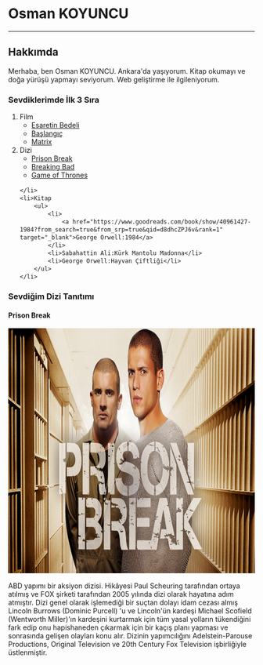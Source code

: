 <!-- Yazan kişinin ad ve soyadı başlangıç -->
<h1>Osman KOYUNCU</h1>
<hr>
<!-- Yazan kişinin ad ve soyadı son -->
<!-- Yazan kişi hakkında bilgiler başlagıç -->
<h2>Hakkımda</h2>
<p>Merhaba, ben Osman KOYUNCU. Ankara'da yaşıyorum. Kitap okumayı ve doğa yürüşü yapmayı seviyorum. Web geliştirme ile ilgileniyorum. </p>
<!-- Yazan kişi hakkında bilgiler son -->
<!-- İlgi alanları başlangıç -->
<div>
<h3>Sevdiklerimde İlk 3 Sıra</h3>
<ol>
    <li>Film
        <ul>
            <li>
                <a href="https://www.imdb.com/title/tt0111161/?pf_rd_m=A2FGELUUNOQJNL&pf_rd_p=1a264172-ae11-42e4-8ef7-7fed1973bb8f&pf_rd_r=G4BTENMBQGFK8ZGT5MDE&pf_rd_s=center-1&pf_rd_t=15506&pf_rd_i=top&ref_=chttp_tt_1" target="_blank">Esaretin Bedeli</a>
            </li>
            <li>
                <a href="https://www.imdb.com/title/tt1375666/?pf_rd_m=A2FGELUUNOQJNL&pf_rd_p=1a264172-ae11-42e4-8ef7-7fed1973bb8f&pf_rd_r=G4BTENMBQGFK8ZGT5MDE&pf_rd_s=center-1&pf_rd_t=15506&pf_rd_i=top&ref_=chttp_tt_13" target="_blank">Başlangıç</a>
            </li>
            <li>
                <a href="https://www.imdb.com/title/tt0133093/?pf_rd_m=A2FGELUUNOQJNL&pf_rd_p=1a264172-ae11-42e4-8ef7-7fed1973bb8f&pf_rd_r=G4BTENMBQGFK8ZGT5MDE&pf_rd_s=center-1&pf_rd_t=15506&pf_rd_i=top&ref_=chttp_tt_16" target="_blank">Matrix</a>
            </li>
        </ul>
    </li>
    <li>Dizi
        <ul>
            <li>
                <a href="https://www.imdb.com/title/tt0455275/?ref_=fn_al_tt_1" target="_blank">Prison Break</a>
            </li>
            <li>
                <a href="https://www.imdb.com/title/tt0903747/?pf_rd_m=A2FGELUUNOQJNL&pf_rd_p=12230b0e-0e00-43ed-9e59-8d5353703cce&pf_rd_r=XRNA0GWRH4A6EZSQM83P&pf_rd_s=center-1&pf_rd_t=15506&pf_rd_i=toptv&ref_=chttvtp_tt_2" target="_blank">Breaking Bad</a>
            </li>
            <li>
                <a href="https://www.imdb.com/title/tt0944947/?pf_rd_m=A2FGELUUNOQJNL&pf_rd_p=12230b0e-0e00-43ed-9e59-8d5353703cce&pf_rd_r=XRNA0GWRH4A6EZSQM83P&pf_rd_s=center-1&pf_rd_t=15506&pf_rd_i=toptv&ref_=chttvtp_tt_13" target="_blank">Game of Thrones</a>
            </li>
        </ul>

    </li>
    <li>Kitap
        <ul>
            <li>
                <a href="https://www.goodreads.com/book/show/40961427-1984?from_search=true&from_srp=true&qid=d8dhcZPJ6v&rank=1" target="_blank">George Orwell:1984</a>
            </li>
            <li>Sabahattin Ali:Kürk Mantolu Madonna</li>
            <li>George Orwell:Hayvan Çiftliği</li>
        </ul>
    </li>
</ol>
</div>

<!-- İlgi alanları son -->
<!-- Dizi tanıtımı başlangıç -->
<h3>Sevdiğim Dizi Tanıtımı</h3>
<h4>Prison Break</h4>
<img src="images/kapak.jpg" alt="Prison Break" width="1000" height="500">
<p>
    ABD yapımı bir aksiyon dizisi. Hikâyesi Paul Scheuring tarafından ortaya atılmış ve FOX şirketi tarafından 2005 yılında dizi olarak hayatına adım atmıştır. Dizi genel olarak işlemediği bir suçtan dolayı idam cezası almış Lincoln Burrows (Dominic Purcell) 'u ve Lincoln'ün kardeşi Michael Scofield (Wentworth Miller)'ın kardeşini kurtarmak için tüm yasal yolların tükendiğini fark edip onu hapishaneden çıkarmak için bir kaçış planı yapması ve sonrasında gelişen olayları konu alır. Dizinin yapımcılığını Adelstein-Parouse Productions, Original Television ve 20th Century Fox Television işbirliğiyle üstlenmiştir.
</p>